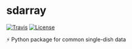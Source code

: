 # sdarray

[![Travis](https://img.shields.io/travis/sdarray/sdarray/master.svg?label=Travis%20CI&style=flat-square)](https://travis-ci.org/sdarray/sdarray)
[![License](https://img.shields.io/badge/license-MIT-blue.svg?label=License&style=flat-square)](LICENSE)

:zap: Python package for common single-dish data
